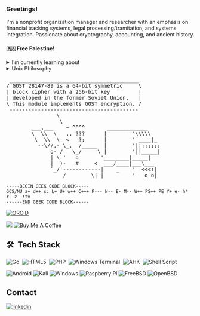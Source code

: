 ### Greetings!

I'm a nonprofit organization manager and researcher with an emphasis on financial tracking systems, legal processing/tramitation, and systems integration. Passionate about cryptography, accounting, and ancient history.

#### 🇵🇸 Free Palestine!

<details><summary>I’m currently learning about</summary><br>

- BSI TR-03111 ECC Technical Guideline
- ElGamal Cryptosystem
- ElGamal Signatures (Tahir Al-Jamal)
- Schnorr Signatures (Claus-Peter Schnorr)
- BLS Signatures (Boneh–Lynn–Shacham)
- IBE (Identity-based Encryption) (Boneh-Franklin, Boneh-Boyen, Sakai-Kasahara)
- IBS (Identity-based Signatures) (Barreto et al., Cha-Cheon, Galindo-Garcia, Hess)
- Threshold IBE (Wei Gao et al.)
</details>

<details><summary>Unix Philosophy</summary><br>
The Unix philosophy is a set of principles and values that guide the design and implementation of the Unix operating system and other related systems. These principles were formulated by the original Unix developers in the 1970s and have been a significant influence on many modern operating systems and software.  
  
#### The Unix philosophy is characterized by several key ideas:

   1. Simplicity: Unix emphasizes simplicity in both design and use. System components should be small, modular, and do one thing well. This facilitates understanding, maintenance, and software reusability.

   2. Composition: Unix programs are designed to be combined and work together, following the principle of "do one thing and do it well." This allows users to create complex solutions by combining simple programs through pipes and input/output redirection.

   3. Transparency: Unix adopts an "everything is a file" approach. This means that devices, processes, and other resources are represented as files in the file system, allowing them to be accessed and manipulated in a consistent manner.

   4. Modularity: Unix is built based on a set of modular components, such as shells, utilities, and libraries. This allows developers to create new tools and extend the system incrementally without modifying existing code.

   5. Portability: Unix was designed to be portable, meaning it can run on different hardware types. This is achieved by isolating hardware-specific functionality into abstraction layers, allowing the operating system to be easily adapted to different platforms.

   6. File System Hierarchy: Unix adopts a standardized directory hierarchy, commonly known as the Filesystem Hierarchy Standard (FHS). This structure organizes files and directories in a logical and consistent manner, making it easy to locate and organize system data and programs.

These principles of the Unix philosophy have been widely adopted and have influenced many other operating systems and software. They emphasize simplicity, modularity, interoperability, and flexibility, enabling users and developers to create efficient and adaptable solutions. The Unix philosophy also promotes collaboration among developers and software reuse, contributing to a vibrant open-source software community.
</details>

<pre> _________________________________________
/ GOST 28147-89 is a 64-bit symmetric     \
| block cipher with a 256-bit key         |
| developed in the former Soviet Union.   |
\ This module implements GOST encryption. /
 -----------------------------------------
                \
                 \
        ___.___    ~ ^^^^       _____________
        \  \\  \   ,, ???      |        '\\\\\
         \  \\  \  <   ?;      |        ' ____|_
          --\//,- \_.  /_____  |        '||::::::
              o- /   \_/    '\ |        '||_____|
              | \ '   o       '________|_____|
              |  )-   #     <  ___/____|___\___
              `_/'------------|    _    '  <<<:|
                  /________\| |_________'___o_o|
</pre>

```
-----BEGIN GEEK CODE BLOCK-----
GCS/MU a+ d++ s: L+ U+ w++ C+++ P--- N-- E- M-- W++ PS++ PE Y+ e- h* r- z- !tv
------END GEEK CODE BLOCK------
```

[![ORCID](https://img.shields.io/badge/ORCID-0009--0003--3163--5551-brightgreen?logo=orcid&style=flat)](https://orcid.org/0009-0003-3163-5551)

<!--
**pedroalbanese/pedroalbanese** is a ✨ _special_ ✨ repository because its `README.md` (this file) appears on your GitHub profile.

Here are some ideas to get you started:

- 🔭 I’m currently working on ...
- 🌱 I’m currently learning ...
- 👯 I’m looking to collaborate on ...
- 🤔 I’m looking for help with ...
- 💬 Ask me about ...
- 📫 How to reach me: ...
- 😄 Pronouns: ...
- ⚡ Fun fact: ...
-->

![](https://komarev.com/ghpvc/?username=pedroalbanese&&style=flat&color=green) [![Buy Me A Coffee](https://img.shields.io/badge/Buy_Me_A_Coffee-FFDD00?style=flat&logo=buy-me-a-coffee&logoColor=black)](https://www.paypal.com/donate/?hosted_button_id=4SVZCP9EEWTNE)  

## 🛠 &nbsp;Tech Stack
![Go](https://img.shields.io/badge/go-%2300ADD8.svg?style=flat&logo=go&logoColor=black)&nbsp;
![HTML5](https://img.shields.io/badge/html5-%23E34F26.svg?style=flat&logo=html5&logoColor=white)&nbsp;
![PHP](https://img.shields.io/badge/php-%23777BB4.svg?style=flat&logo=php&logoColor=white)&nbsp;
![Windows Terminal](https://img.shields.io/badge/Windows%20Terminal-%234D4D4D.svg?style=flat&logo=windows-terminal&logoColor=white)&nbsp;
![AHK](https://img.shields.io/badge/AutoHotkey-334455.svg?style=flat&logo=AutoHotkey&logoColor=white)&nbsp;
![Shell Script](https://img.shields.io/badge/shell_script-%23121011.svg?style=flat&logo=gnu-bash&logoColor=white)

![Android](https://img.shields.io/badge/Android-3DDC84?style=flat&logo=android&logoColor=black)
![Kali](https://img.shields.io/badge/Kali-268BEE?style=flat&logo=kalilinux&logoColor=black)
![Windows](https://img.shields.io/badge/Windows-0078D6?style=flat&logo=windows&logoColor=white)
![Raspberry Pi](https://img.shields.io/badge/-RaspberryPi-C51A4A?style=flat&logo=Raspberry-Pi)
![FreeBSD](https://img.shields.io/badge/-FreeBSD-%23870000?style=flat&logo=freebsd&logoColor=white)
![OpenBSD](https://img.shields.io/badge/-OpenBSD-%23870000?style=flat&logo=openbsd&logoColor=yellow)

## Contact  
<a href="https://www.linkedin.com/in/pedro-albanese-3b4442116" target="_blank">
  <img align="center" src="https://img.shields.io/badge/-pedroalbanese-05122A?style=flat&logo=linkedin" alt="linkedin"/> 
</a>  

